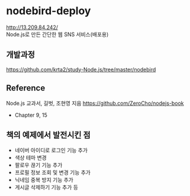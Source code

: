 # nodebird-deploy
http://13.209.84.242/<br/>
Node.js로 만든 간단한 웹 SNS 서비스(배포용)

## 개발과정
https://github.com/krta2/study-Node.js/tree/master/nodebird

## Reference
Node.js 교과서, 길벗, 조현영 지음 https://github.com/ZeroCho/nodejs-book
* Chapter 9, 15

## 책의 예제에서 발전시킨 점
* 네이버 아이디로 로그인 기능 추가
* 색상 테마 변경
* 팔로우 끊기 기능 추가
* 프로필 정보 조회 및 변경 기능 추가
* 닉네임 중복 방지 기능 추가
* 게시글 삭제하기 기능 추가
등
